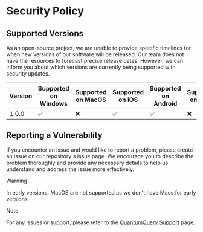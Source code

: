 # Security Policy

## Supported Versions

As an open-source project, we are unable to provide specific timelines for when new versions of our software will be released. Our team does not have the resources to forecast precise release dates. However, we can inform you about which versions are currently being supported with security updates.

| Version | Supported on Windows | Supported on MacOS | Supported on iOS   | Supported on Android | Supported on Tizen |
| ------- | -------------------- | ------------------ | ------------------ | -------------------- | ------------------ |
| 1.0.0   | :white_check_mark:   | :x:                | :white_check_mark: | :white_check_mark:   | :x:                |

## Reporting a Vulnerability

If you encounter an issue and would like to report a problem, please create an issue on our repository's issue page. We encourage you to describe the problem thoroughly and provide any necessary details to help us understand and address the issue more effectively.

> [!WARNING]
> In early versions, MacOS are not supported as we don't have Macs for early versions

> [!NOTE]
> For any issues or support, please refer to the [QuantumQuery Support](https://github.com/Quantum-Query/QuantumQuery/issues) page.
